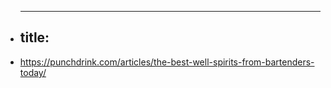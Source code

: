 -
  ---
  title: 
  ---
- https://punchdrink.com/articles/the-best-well-spirits-from-bartenders-today/